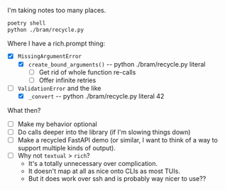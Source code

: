 I'm taking notes too many places.

```sh
poetry shell
python ./bram/recycle.py
```

Where I have a rich.prompt thing:

- [x] `MissingArgumentError` 
    - [x] `create_bound_arguments()` -- python ./bram/recycle.py literal
        - [ ] Get rid of whole function re-calls
        - [ ] Offer infinite retries
- [ ] `ValidationError` and the like
  - [x] `_convert` -- python ./bram/recycle.py literal 42

What then?

- [ ] Make my behavior optional
- [ ] Do calls deeper into the library (if I'm slowing things down)
- [ ] Make a recycled FastAPI demo (or similar, I want to think of a way to support multiple kinds of output). 
- [ ] Why not `textual` > `rich`?
    - It's a totally unnecessary over complication.
    - It doesn't map at all as nice onto CLIs as most TUIs.
    - But it does work over ssh and is probably way nicer to use??